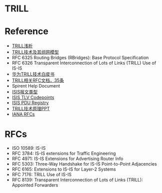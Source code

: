 # TRILL

# Reference
  * [TRILL浅析](http://blog.csdn.net/neterpaole/article/details/8510434)
  * [TRILL技术及其组网模型](http://www.valleytalk.org/2013/01/12/h3c-trill%E6%8A%80%E6%9C%AF%E5%8F%8A%E5%85%B6%E7%BB%84%E7%BD%91%E6%A8%A1%E5%9E%8B/)
  * RFC 6325 Routing Bridges (RBridges): Base Protocol Specification
  * RFC 6326 Transparent Interconnection of Lots of Links (TRILL) Use of IS-IS
  * [华为TRILL技术白皮书](https://wenku.baidu.com/view/c8f2419b7cd184254a35357f.html)
  * [TRILL相关RFC文档，35条](https://www.rfc-editor.org/search/rfc_search_detail.php?page=All&title=TRILL&pubstatus[]=Any&pub_date_type=any&sortkey=Number&sorting=ASC)
  * Spirent Help Document
  * [ISIS报文类型](https://blog.csdn.net/qq_38265137/article/details/80438222)
  * [ISIS TLV Codepoints](https://www.iana.org/assignments/isis-tlv-codepoints/isis-tlv-codepoints.xhtml)
  * [ISIS PDU Registry](https://www.iana.org/assignments/isis-pdu/isis-pdu.xhtml)
  * [TRILL技术原理PPT](https://wenku.baidu.com/view/f5fd7a66ccbff121dd36839b.html)
  * [IANA RFCs](https://tools.ietf.org/html/rfc7177)
  
# RFCs
  * ISO 10589: IS-IS
  * RFC 3784: IS-IS extensions for Traffic Engineering
  * RFC 4971: IS-IS Extensions for Advertising Router Info
  * RFC 5303: Three-Way Handshake for IS-IS Point-to-Point Adjacencies
  * RFC 6165: Extensions to IS-IS for Layer-2 Systems
  * RFC 7176: TRILL Use of IS-IS
  * RFC 8139: Transparent Interconnection of Lots of Links (TRILL): Appointed Forwarders
